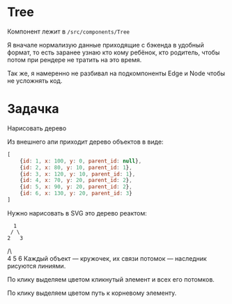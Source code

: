 Tree
===

Компонент лежит в `/src/components/Tree`

Я вначале нормализую данные приходящие с бэкенда в удобный формат,
то есть заранее узнаю кто кому ребёнок, кто родитель, чтобы потом 
при рендере не тратить на это время.

Так же, я намеренно не разбивал на подкомпоненты Edge и Node чтобы не усложнять код.

Задачка
===

Нарисовать дерево

Из внешнего апи приходит дерево объектов в виде:

```js
[
    {id: 1, x: 100, y: 0, parent_id: null},
    {id: 2, x: 80, y: 10, parent_id: 1},
    {id: 3, x: 120, y: 10, parent_id: 1},
    {id: 4, x: 70, y: 20, parent_id: 2},
    {id: 5, x: 90, y: 20, parent_id: 2},
    {id: 6, x: 130, y: 20, parent_id: 3}
]
```

Нужно нарисовать в SVG это дерево реактом:

      1
     / \
    2   3
   /\    \
  4  5    6
Каждый объект — кружочек, их связи потомок — наследник рисуются линиями. 

По клику выделяем цветом кликнутый элемент и всех его потомков.

По клику выделяем цветом путь к корневому элементу.
